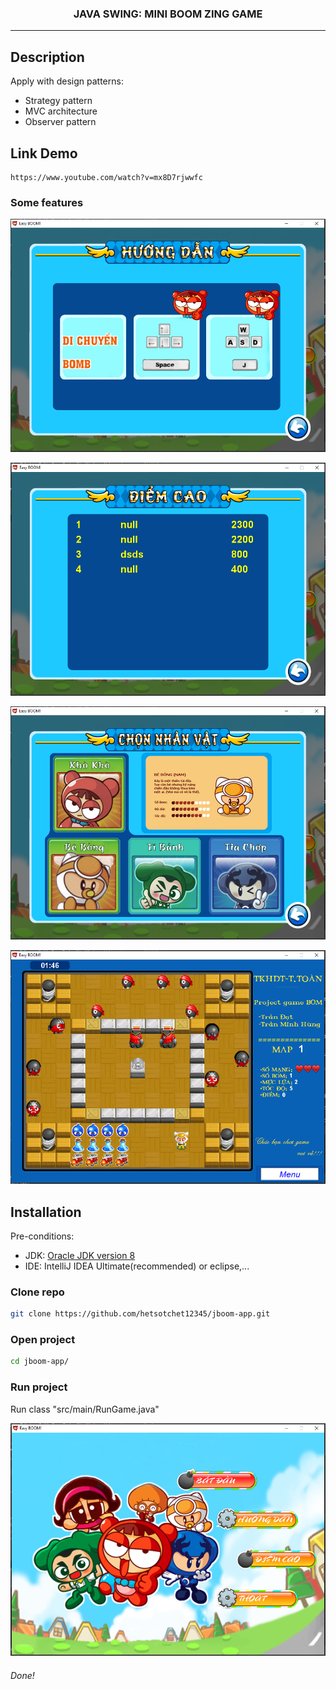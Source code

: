 <h3 align="center">
    JAVA SWING: MINI BOOM ZING GAME
</h3>

---

Description
------------

Apply with design patterns:
- Strategy pattern
- MVC architecture
- Observer pattern

Link Demo
------------
```text
https://www.youtube.com/watch?v=mx8D7rjwwfc
```

### Some features

<p align="center">
    <img src="/images/UserGuide.PNG" alt="User Guide interface">
</p>

<p align="center">
    <img src="/images/SavingHighScore.PNG" alt="Saving High Score interface">
</p>

<p align="center">
    <img src="/images/ChoosingHero.PNG" alt="Choosing Hero interface">
</p>

<p align="center">
    <img src="/images/FirstGame.PNG" alt="Beginning Game 1 interface">
</p>

Installation
------------

Pre-conditions:
- JDK: [Oracle JDK version 8](https://www.oracle.com/java/technologies/javase/javase-jdk8-downloads.html)
- IDE: IntelliJ IDEA Ultimate(recommended) or eclipse,...

### Clone repo

``` bash
git clone https://github.com/hetsotchet12345/jboom-app.git
```

### Open project

``` bash
cd jboom-app/
```

### Run project

Run class "src/main/RunGame.java"

<p align="center">
    <img src="/images/WelcomeGame.PNG" alt="Welcome game interface">
</p>

###### _Done!_